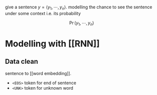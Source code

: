 give a sentence $y=\langle y_1, \cdots, y_n \rangle$. modelling the chance to see the sentence under some context  i.e. its probability

$$
\Pr(y_1, \cdots, y_n)
$$

# Modelling with [[RNN]]



## Data clean

sentence to [[word embedding]].
- `<EOS>` token for end of sentence
- `<UNK>` token for unknown word